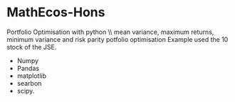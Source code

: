 # MathEcos-Hons
Portfolio Optimisation with python
\\\ mean variance, maximum returns, minimum variance and risk parity potfolio optimisation
Example used the 10 stock of the JSE.
- Numpy
- Pandas
- matplotlib
- searbon
- scipy.

